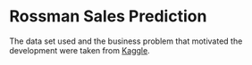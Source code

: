 # Rossman Sales Prediction
The data set used and the business problem that motivated the development were taken from [Kaggle](https://www.kaggle.com/c/rossmann-store-sales).

